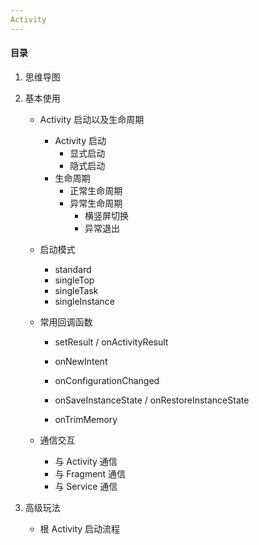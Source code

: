 ```yaml
---
Activity
---
```


#### 目录

1. 思维导图
2. 基本使用

   - Activity 启动以及生命周期
     - Activity 启动
       - 显式启动
       - 隐式启动
     - 生命周期
       - 正常生命周期
       - 异常生命周期
         - 横竖屏切换
         - 异常退出
   - 启动模式
     - standard
     - singleTop
     - singleTask
     - singleInstance
   - 常用回调函数

     - setResult / onActivityResult

     - onNewIntent
     - onConfigurationChanged
     - onSaveInstanceState / onRestoreInstanceState
     - onTrimMemory
   - 通信交互

     - 与 Activity 通信
     - 与 Fragment 通信
     - 与 Service 通信
3. 高级玩法
   - 根 Activity 启动流程